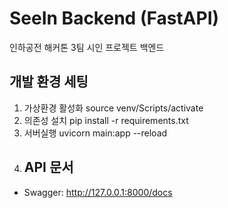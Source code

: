 # SeeIn Backend (FastAPI)
인하공전 해커톤 3팀 시인 프로젝트 백엔드
## 개발 환경 세팅
1. 가상환경 활성화
source venv/Scripts/activate
2. 의존성 설치
pip install -r requirements.txt
3. 서버실행
uvicorn main:app --reload
4. ## API 문서
- Swagger: http://127.0.0.1:8000/docs